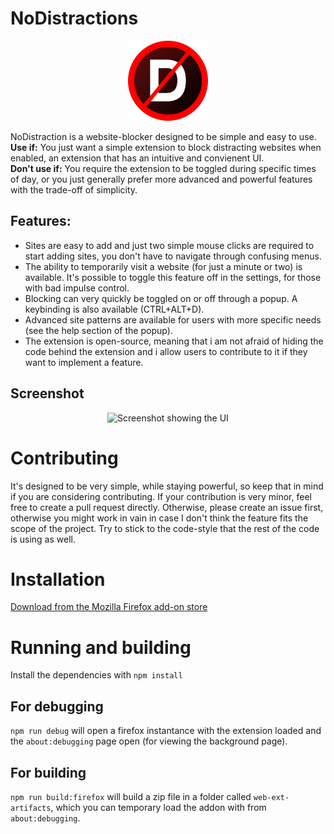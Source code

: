 
# NoDistractions
<p align="center">
  <img width="128" height="128" alt="NoDistractions logo" src="https://github.com/AsciiJakob/NoDistractions/blob/master/src/static/assets/icon-medium.png?raw=true">
</p>
NoDistraction is a website-blocker designed to be simple and easy to use.<br>
<b>Use if:</b> You just want a simple extension to block distracting websites when enabled, an extension that has an intuitive and convienent UI.<br>
<b>Don't use if:</b> You require the extension to be toggled during specific times of day, or you just generally prefer more advanced and powerful features with the trade-off of simplicity.


## Features:
  * Sites are easy to add and just two simple mouse clicks are required to start adding sites, you don't have to navigate through confusing menus.
  * The ability to temporarily visit a website (for just a minute or two) is available. It's possible to toggle this feature off in the settings, for those with bad impulse control.
  * Blocking can very quickly be toggled on or off through a popup. A keybinding is also available (CTRL+ALT+D).
  * Advanced site patterns are available for users with more specific needs (see the help section of the popup).
  * The extension is open-source, meaning that i am not afraid of hiding the code behind the extension and i allow users to contribute to it if they want to implement a feature.
## Screenshot
<p align="center">
  <img alt="Screenshot showing the UI" src="https://i.imgur.com/NSa5kGG.png">
</p>

# Contributing
It's designed to be very simple, while staying powerful, so keep that in mind if you are considering contributing.
If your contribution is very minor, feel free to create a pull request directly. Otherwise, please create an issue first, otherwise you might work in vain in case I don't think the feature fits the scope of the project.
Try to stick to the code-style that the rest of the code is using as well.
# Installation
[Download from the Mozilla Firefox add-on store](https://addons.mozilla.org/en-US/firefox/addon/nodistractions-website-blocker/)
# Running and building
Install the dependencies with `npm install`
## For debugging
`npm run debug` will open a firefox instantance with the extension loaded and the `about:debugging` page open (for viewing the background page).
## For building
`npm run build:firefox` will build a zip file in a folder called `web-ext-artifacts`, which you can temporary load the addon with from `about:debugging`.
